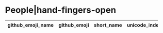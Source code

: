 # People|hand-fingers-open

|github_emoji_name|github_emoji|short_name|unicode_index|
|---|---|---|---|
